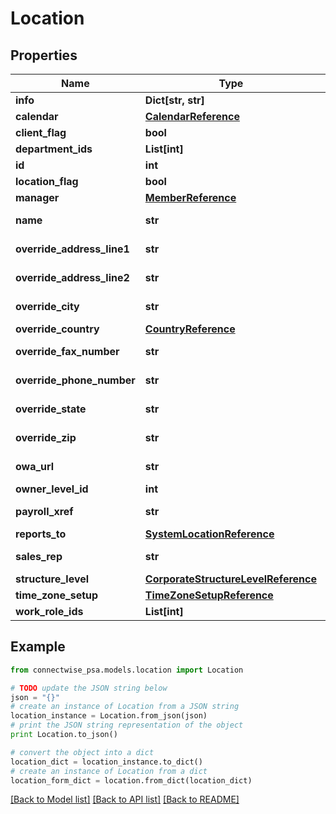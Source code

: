 # Location


## Properties
Name | Type | Description | Notes
------------ | ------------- | ------------- | -------------
**info** | **Dict[str, str]** |  | [optional] 
**calendar** | [**CalendarReference**](CalendarReference.md) |  | [optional] 
**client_flag** | **bool** |  | [optional] 
**department_ids** | **List[int]** |  | [optional] 
**id** | **int** |  | [optional] 
**location_flag** | **bool** |  | [optional] 
**manager** | [**MemberReference**](MemberReference.md) |  | [optional] 
**name** | **str** |  Max length: 50; | 
**override_address_line1** | **str** |  Max length: 50; | [optional] 
**override_address_line2** | **str** |  Max length: 50; | [optional] 
**override_city** | **str** |  Max length: 50; | [optional] 
**override_country** | [**CountryReference**](CountryReference.md) |  | [optional] 
**override_fax_number** | **str** |  Max length: 15; | [optional] 
**override_phone_number** | **str** |  Max length: 15; | [optional] 
**override_state** | **str** |  Max length: 50; | [optional] 
**override_zip** | **str** |  Max length: 12; | [optional] 
**owa_url** | **str** |  Max length: 100; | [optional] 
**owner_level_id** | **int** |  | [optional] 
**payroll_xref** | **str** |  Max length: 10; | [optional] 
**reports_to** | [**SystemLocationReference**](SystemLocationReference.md) |  | [optional] 
**sales_rep** | **str** |  Max length: 50; | [optional] 
**structure_level** | [**CorporateStructureLevelReference**](CorporateStructureLevelReference.md) |  | [optional] 
**time_zone_setup** | [**TimeZoneSetupReference**](TimeZoneSetupReference.md) |  | [optional] 
**work_role_ids** | **List[int]** |  | [optional] 

## Example

```python
from connectwise_psa.models.location import Location

# TODO update the JSON string below
json = "{}"
# create an instance of Location from a JSON string
location_instance = Location.from_json(json)
# print the JSON string representation of the object
print Location.to_json()

# convert the object into a dict
location_dict = location_instance.to_dict()
# create an instance of Location from a dict
location_form_dict = location.from_dict(location_dict)
```
[[Back to Model list]](../README.md#documentation-for-models) [[Back to API list]](../README.md#documentation-for-api-endpoints) [[Back to README]](../README.md)


